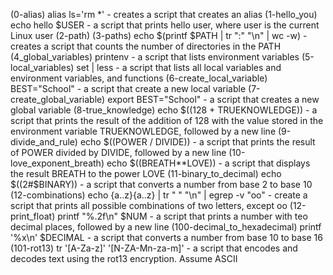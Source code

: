 (0-alias) alias ls='rm *' - creates a script that creates an alias
(1-hello_you) echo hello $USER -  a script that prints hello user, where user is the current Linux user
(2-path)
(3-paths) echo $(printf $PATH | tr ":" "\n" | wc -w) - creates a script that counts the number of directories in the PATH 
(4_global_variables) printenv - a script that lists environment variables
(5-local_variables) set | less - a script that lists all local variables and environment variables, and functions
(6-create_local_variable) BEST="School" - a script that create a new local variable
(7-create_global_variable) export BEST="School" - a script that creates a new global variable
(8-true_knowledge) echo $((128 + TRUEKNOWLEDGE)) - a script that prints the result of the addition of 128 with the value stored in the environment variable TRUEKNOWLEDGE, followed by a new line
(9-divide_and_rule) echo $((POWER / DIVIDE)) - a script that prints the result of POWER divided by DIVIDE, followed by a new line
(10-love_exponent_breath) echo $((BREATH**LOVE)) - a script that displays the result BREATH to the power LOVE
(11-binary_to_decimal) echo $((2#$BINARY)) - a script that converts a number from base 2 to base 10
(12-combinations) echo {a..z}{a..z} | tr " " "\n" | egrep -v "oo" - create a script that prints all possible combinations of two letters, except oo
(12-print_float) printf "%.2f\n" $NUM - a script that prints a number with teo decimal places, followed by a new line
(100-decimal_to_hexadecimal) printf '%x\n' $DECIMAL - a script that converts a number from base 10 to base 16
(101-rot13) tr '[A-Za-z]' '[N-ZA-Mn-za-m]' - a script that encodes and decodes text using the rot13 encryption. Assume ASCII
